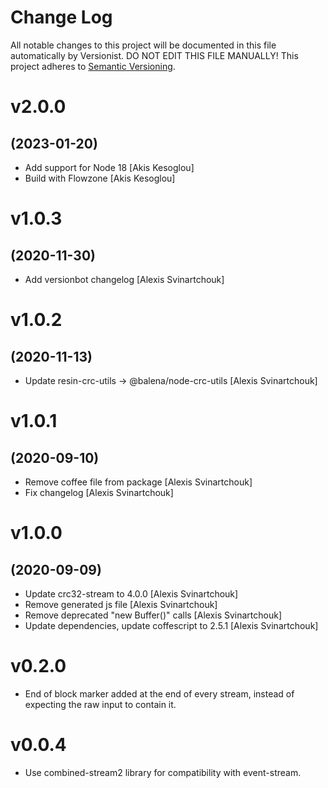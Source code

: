 # Change Log

All notable changes to this project will be documented in this file
automatically by Versionist. DO NOT EDIT THIS FILE MANUALLY!
This project adheres to [Semantic Versioning](http://semver.org/).

# v2.0.0
## (2023-01-20)

* Add support for Node 18 [Akis Kesoglou]
* Build with Flowzone [Akis Kesoglou]

# v1.0.3
## (2020-11-30)

* Add versionbot changelog [Alexis Svinartchouk]

# v1.0.2
## (2020-11-13)

* Update resin-crc-utils -> @balena/node-crc-utils [Alexis Svinartchouk]

# v1.0.1
## (2020-09-10)

* Remove coffee file from package [Alexis Svinartchouk]
* Fix changelog [Alexis Svinartchouk]

# v1.0.0
## (2020-09-09)

* Update crc32-stream to 4.0.0 [Alexis Svinartchouk]
* Remove generated js file [Alexis Svinartchouk]
* Remove deprecated "new Buffer()" calls [Alexis Svinartchouk]
* Update dependencies, update coffescript to 2.5.1 [Alexis Svinartchouk]

# v0.2.0
* End of block marker added at the end of every stream, instead of expecting the raw input to contain it.

# v0.0.4

* Use combined-stream2 library for compatibility with event-stream.
